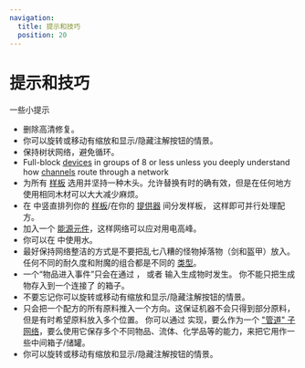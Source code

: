 ```yaml
---
navigation:
  title: 提示和技巧
  position: 20
---
```


# 提示和技巧

一些小提示

* 删除高清修复。
* 你可以旋转或移动有缩放和显示/隐藏注解按钮的情景。
* 保持树状网络，避免循环。
* Full-block [devices](ae2-mechanics/devices.md) in groups of 8 or less unless you deeply understand how [channels](ae2-mechanics/channels.md)
  route through a network
* 为所有 [样板](items-blocks-machines/patterns.md) 选用并坚持一种木头。允许替换有时的确有效，但是在任何地方使用相同木材可以大大减少麻烦。
* 在 <ItemLink id="pattern_access_terminal" /> 中竖直排列你的 [样板](items-blocks-machines/patterns.md)/在你的 [提供器](items-blocks-machines/pattern_provider.md) 间分发样板，
  这样即可并行处理配方。
* 加入一个 [能源元件](items-blocks-machines/energy_cells.md)，这样网络可以应对用电高峰。
* 你可以在 <ItemLink id="condenser" /> 中使用水。
* 最好保持网络整洁的方式是不要把乱七八糟的怪物掉落物（剑和盔甲）放入。
  任何不同的耐久度和附魔的组合都是不同的 [类型](ae2-mechanics/bytes-and-types.md)。
* 一个“物品进入事件”只会在通过 <ItemLink id="import_bus" />，<ItemLink id="interface" /> 或者 <ItemLink id="pattern_provider" />输入生成物时发生。
  你不能只把生成物存入到一个连接了 <ItemLink id="storage_bus" /> 的箱子。
* 不要忘记你可以旋转或移动有缩放和显示/隐藏注解按钮的情景。
* <ItemLink id="pattern_provider" /> 只会把一个配方的所有原料推入一个方向。这保证机器不会只得到部分原料，但是有时希望原料放入多个位置。
  你可以通过 <ItemLink id="interface" /> 实现，要么作为一个 ["管道" 子网络](example-setups/pipe-subnet.md)，要么使用它保存多个不同物品、流体、化学品等的能力，来把它用作一些中间箱子/储罐。
* 你可以旋转或移动有缩放和显示/隐藏注解按钮的情景。
